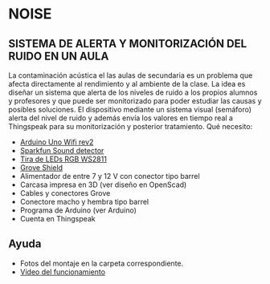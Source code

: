 # NOISE
## SISTEMA DE ALERTA Y MONITORIZACIÓN DEL RUIDO EN UN AULA
La contaminación acústica el las aulas de secundaria es un problema que afecta directamente al rendimiento y al ambiente de la clase.
La idea es diseñar un sistema que alerta de los niveles de ruido a los propios alumnos y profesores y que puede ser monitorizado para poder estudiar las causas y posibles soluciones.
El dispositivo mediante un sistema visual (semáforo) alerta del nivel de ruido y además envía los valores en tiempo real a Thingspeak para su monitorización y posterior tratamiento.
Qué necesito:
- [Arduino Uno Wifi rev2](https://store.arduino.cc/arduino-uno-wifi-rev2)
- [Sparkfun Sound detector](https://www.sparkfun.com/products/12642)
- [Tira de LEDs RGB WS2811](https://www.amazon.es/gp/product/B01CDTEFAQ)
- [Grove Shield](https://www.seeedstudio.com/Base-Shield-V2.html)
- Alimentador de entre 7 y 12 V con conector tipo barrel
- Carcasa impresa en 3D (ver diseño en OpenScad)
- Cables y conectores Grove
- Conectore macho y hembra tipo barrel
- Programa de Arduino (ver Arduino)
- Cuenta en Thingspeak
## Ayuda
- Fotos del montaje en la carpeta correspondiente.
- [Vídeo del funcionamiento](https://www.youtube.com/watch?v=zTPq-qi6xA0)
